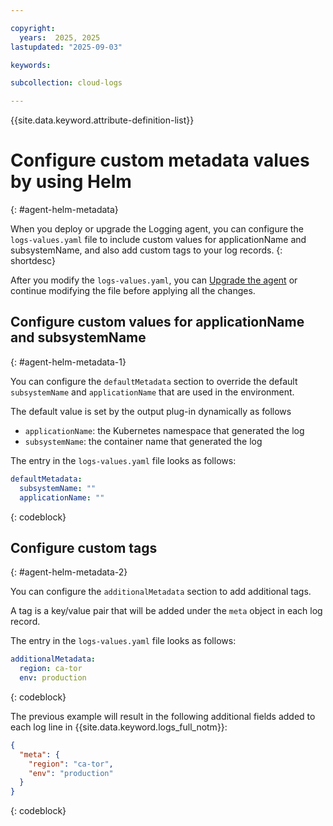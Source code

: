 ```yaml
---

copyright:
  years:  2025, 2025
lastupdated: "2025-09-03"

keywords:

subcollection: cloud-logs

---
```


{{site.data.keyword.attribute-definition-list}}


# Configure custom metadata values by using Helm
{: #agent-helm-metadata}

When you deploy or upgrade the Logging agent, you can configure the `logs-values.yaml` file to include custom values for applicationName and subsystemName, and also add custom tags to your log records.
{: shortdesc}

After you modify the `logs-values.yaml`, you can [Upgrade the agent](/docs/cloud-logs?topic=cloud-logs-agent-helm-update) or continue modifying the file before applying all the changes.

## Configure custom values for applicationName and subsystemName
{: #agent-helm-metadata-1}

You can configure the `defaultMetadata` section to override the default `subsystemName` and `applicationName` that are used in the environment.

The default value is set by the output plug-in dynamically as follows

- `applicationName`: the Kubernetes namespace that generated the log
- `subsystemName`: the container name that generated the log

The entry in the `logs-values.yaml` file looks as follows:

```yaml
defaultMetadata:
  subsystemName: ""
  applicationName: ""
```
{: codeblock}

## Configure custom tags
{: #agent-helm-metadata-2}

You can configure the `additionalMetadata` section to add additional tags.

A tag is a key/value pair that will be added under the `meta` object in each log record.

The entry in the `logs-values.yaml` file looks as follows:

```yaml
additionalMetadata:
  region: ca-tor
  env: production
```
{: codeblock}

The previous example will result in the following additional fields added to each log line in {{site.data.keyword.logs_full_notm}}:

```json
{
  "meta": {
    "region": "ca-tor",
    "env": "production"
  }
}
```
{: codeblock}
